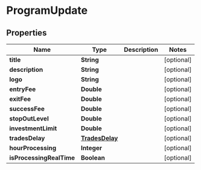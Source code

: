 # ProgramUpdate

## Properties
Name | Type | Description | Notes
------------ | ------------- | ------------- | -------------
**title** | **String** |  |  [optional]
**description** | **String** |  |  [optional]
**logo** | **String** |  |  [optional]
**entryFee** | **Double** |  |  [optional]
**exitFee** | **Double** |  |  [optional]
**successFee** | **Double** |  |  [optional]
**stopOutLevel** | **Double** |  |  [optional]
**investmentLimit** | **Double** |  |  [optional]
**tradesDelay** | [**TradesDelay**](TradesDelay.md) |  |  [optional]
**hourProcessing** | **Integer** |  |  [optional]
**isProcessingRealTime** | **Boolean** |  |  [optional]
